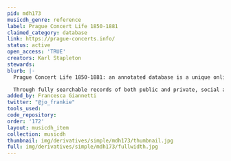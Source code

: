 ```yaml
---
pid: mdh173
musicdh_genre: reference
label: Prague Concert Life 1850-1881
claimed_category: database
link: https://prague-concerts.info/
status: active
open_access: 'TRUE'
creators: Karl Stapleton
stewards:
blurb: |-
  Prague Concert Life 1850-1881: an annotated database is a unique online research resource channeling first-hand accounts of Prague music and culture over the years 1850-1881 into a remarkably wide-ranging and comprehensive scholarly survey.

  Through fully searchable records of both public and private, social and cultural events involving music performance – from inns and cafés to concert halls, salons, theatres and pleasure gardens – excepting only productions of opera, the resource explores the city’s entire musical landscape.
added_by: Francesca Giannetti
twitter: "@jo_frankie"
tools_used:
code_repository:
order: '172'
layout: musicdh_item
collection: musicdh
thumbnail: img/derivatives/simple/mdh173/thumbnail.jpg
full: img/derivatives/simple/mdh173/fullwidth.jpg
---
```

